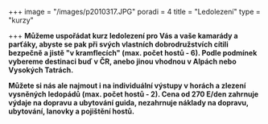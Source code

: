+++
image = "/images/p2010317.JPG"
poradi = 4
title = "Ledolezení"
type = "kurzy"

+++
**Můžeme uspořádat kurz ledolezení pro Vás a vaše kamarády a parťáky, abyste se pak při svých vlastních dobrodružstvích cítili bezpečně a jistě "v kramflecích" (max. počet hostů - 6). Podle podmínek vybereme destinaci buď v ČR, anebo jinou vhodnou v Alpách nebo Vysokých Tatrách.**

**Můžete si nás ale najmout i na individuální výstupy v horách a zlezení vysněných ledopádů (max. počet hostů - 2). Cena od 270 E/den zahrnuje výdaje na dopravu a ubytování guida, nezahrnuje náklady na dopravu, ubytování, lanovky a pojištění hostů.**